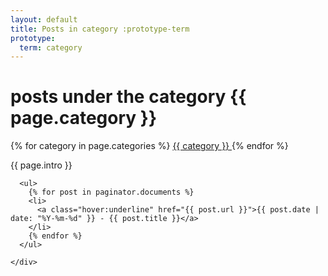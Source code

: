 ```yaml
---
layout: default
title: Posts in category :prototype-term
prototype:
  term: category
---
```


<div class="py-8">
  <div class="relative px-4 sm:px-6 lg:px-8">
    <div class="text-lg max-w-prose mx-auto">
      <h1>
        <span
              class="block text-base text-center text-sky-600 font-semibold tracking-wide uppercase">posts under the category
        </span>
        <span
              class="mt-2 block text-3xl text-center leading-8 font-extrabold tracking-tight text-gray-900 sm:text-4xl">
          {{ page.category }}
        </span>
      </h1>
      <div class="mt-2 flex gap-2 justify-center">
        {% for category in page.categories %}
        <a href="/categories/{{category}}">
          <span
                class=" inline-flex items-center px-3 py-0.5 rounded-full text-sm font-medium bg-red-100 text-red-800">
            {{ category }}
          </span>
        </a>
        {% endfor %}
      </div>
      <p class="mt-8 text-xl text-gray-500 leading-8">{{ page.intro }}</p>
    </div>
    <div class="mt-6 prose prose-sky prose-lg text-gray-500 mx-auto">


      <ul>
        {% for post in paginator.documents %}
        <li>
          <a class="hover:underline" href="{{ post.url }}">{{ post.date | date: "%Y-%m-%d" }} - {{ post.title }}</a>
        </li>
        {% endfor %}
      </ul>

    </div>
  </div>
</div>
